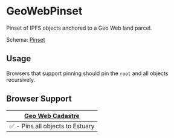 # GeoWebPinset
Pinset of IPFS objects anchored to a Geo Web land parcel.

Schema: [Pinset](../schemas/Pinset.md)

## Usage
Browsers that support pinning should pin the `root` and all objects recursively.

## Browser Support
| [Geo Web Cadastre](https://github.com/Geo-Web-Project/cadastre) |
| --------------------------------------------------------------- |
| ✅ - Pins all objects to Estuary                                               |
